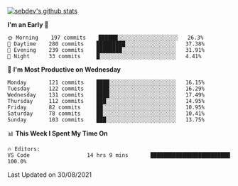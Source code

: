 [![sebdev's github stats](https://github-readme-stats.vercel.app/api?username=sebdeveloper6952&theme=vue-dark)](https://github.com/anuraghazra/github-readme-stats)
<!--START_SECTION:waka-->
**I'm an Early 🐤** 

```text
🌞 Morning    197 commits    ██████░░░░░░░░░░░░░░░░░░░   26.3% 
🌆 Daytime    280 commits    █████████░░░░░░░░░░░░░░░░   37.38% 
🌃 Evening    239 commits    ████████░░░░░░░░░░░░░░░░░   31.91% 
🌙 Night      33 commits     █░░░░░░░░░░░░░░░░░░░░░░░░   4.41%

```
📅 **I'm Most Productive on Wednesday** 

```text
Monday       121 commits    ████░░░░░░░░░░░░░░░░░░░░░   16.15% 
Tuesday      122 commits    ████░░░░░░░░░░░░░░░░░░░░░   16.29% 
Wednesday    131 commits    ████░░░░░░░░░░░░░░░░░░░░░   17.49% 
Thursday     112 commits    ███░░░░░░░░░░░░░░░░░░░░░░   14.95% 
Friday       82 commits     ██░░░░░░░░░░░░░░░░░░░░░░░   10.95% 
Saturday     78 commits     ██░░░░░░░░░░░░░░░░░░░░░░░   10.41% 
Sunday       103 commits    ███░░░░░░░░░░░░░░░░░░░░░░   13.75%

```


📊 **This Week I Spent My Time On** 

```text
🔥 Editors: 
VS Code                  14 hrs 9 mins       █████████████████████████   100.0%

```


 Last Updated on 30/08/2021
<!--END_SECTION:waka-->
